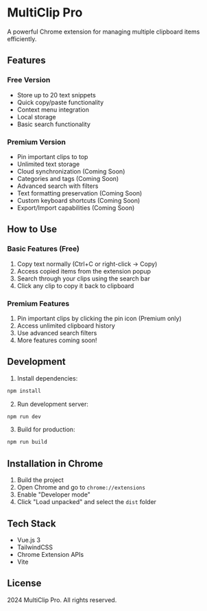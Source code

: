 # MultiClip Pro

A powerful Chrome extension for managing multiple clipboard items efficiently.

## Features

### Free Version
- Store up to 20 text snippets
- Quick copy/paste functionality
- Context menu integration
- Local storage
- Basic search functionality

### Premium Version
- Pin important clips to top
- Unlimited text storage
- Cloud synchronization (Coming Soon)
- Categories and tags (Coming Soon)
- Advanced search with filters
- Text formatting preservation (Coming Soon)
- Custom keyboard shortcuts (Coming Soon)
- Export/Import capabilities (Coming Soon)

## How to Use

### Basic Features (Free)
1. Copy text normally (Ctrl+C or right-click -> Copy)
2. Access copied items from the extension popup
3. Search through your clips using the search bar
4. Click any clip to copy it back to clipboard

### Premium Features
1. Pin important clips by clicking the pin icon (Premium only)
2. Access unlimited clipboard history
3. Use advanced search filters
4. More features coming soon!

## Development

1. Install dependencies:
```bash
npm install
```

2. Run development server:
```bash
npm run dev
```

3. Build for production:
```bash
npm run build
```

## Installation in Chrome

1. Build the project
2. Open Chrome and go to `chrome://extensions`
3. Enable "Developer mode"
4. Click "Load unpacked" and select the `dist` folder

## Tech Stack

- Vue.js 3
- TailwindCSS
- Chrome Extension APIs
- Vite

## License

 2024 MultiClip Pro. All rights reserved.
